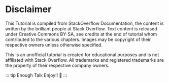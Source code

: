 # Disclaimer

This Tutorial is compiled from StackOverflow Documentation, the content is written by the brilliant people at Stack Overflow. Text content is released under Creative Commons BY-SA, see credits at the end of tutorial whom contributed to the various chapters. Images may be copyright of their respective owners unless otherwise specified.

This is an unofficial tutorial is created for educational purposes and is not affiliated with Stack Overflow. All trademarks and registered trademarks are the property of their respective company owners.

::: tip Enough Talk
Enjoy!! 🥳
:::

